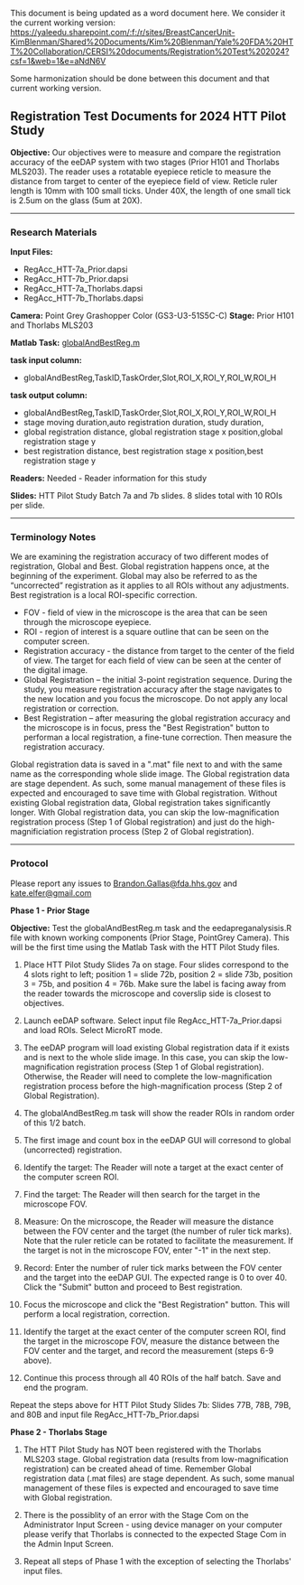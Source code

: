 This document is being updated as a word document here. We consider it the current working version: https://yaleedu.sharepoint.com/:f:/r/sites/BreastCancerUnit-KimBlenman/Shared%20Documents/Kim%20Blenman/Yale%20FDA%20HTT%20Collaboration/CERSI%20documents/Registration%20Test%202024?csf=1&web=1&e=aNdN6V

Some harmonization should be done between this document and that current working version.

## Registration Test Documents for 2024 HTT Pilot Study 
**Objective:**  Our objectives were to measure and compare the registration accuracy of the eeDAP system with two stages (Prior H101 and Thorlabs MLS203). The reader uses a rotatable eyepiece reticle to measure the distance from target to center of the eyepiece field of view. Reticle ruler length is 10mm with 100 small ticks. Under 40X, the length of one small tick is 2.5um on the glass (5um at 20X).

-----

### Research Materials

**Input Files:** 
 * RegAcc_HTT-7a_Prior.dapsi
 * RegAcc_HTT-7b_Prior.dapsi
 * RegAcc_HTT-7a_Thorlabs.dapsi
 * RegAcc_HTT-7b_Thorlabs.dapsi
   
**Camera:** Point Grey Grashopper Color (GS3-U3-51S5C-C)
**Stage:** Prior H101 and Thorlabs MLS203

**Matlab Task:** [globalAndBestReg.m](https://github.com/kate-elfer/eeDAP/blob/master/src/tasks/task_globalAndBestReg.m)

**task input column:**
 * globalAndBestReg,TaskID,TaskOrder,Slot,ROI_X,ROI_Y,ROI_W,ROI_H

**task output column:** 
 * globalAndBestReg,TaskID,TaskOrder,Slot,ROI_X,ROI_Y,ROI_W,ROI_H
 * stage moving duration,auto registration duration, study duration,
 * global registration distance, global registration stage x position,global registration stage y
 * best registration distance, best registration stage x position,best registration stage y

**Readers:** Needed - Reader information for this study

**Slides:** HTT Pilot Study Batch 7a and 7b slides. 8 slides total with 10 ROIs per slide.

-----

### Terminology Notes

We are examining the registration accuracy of two different modes of registration, Global and Best. Global registration happens once, at the beginning of the experiment. Global may also be referred to as the “uncorrected” registration as it applies to all ROIs without any adjustments. Best registration is a local ROI-specific correction.

* FOV - field of view in the microscope is the area that can be seen through the microscope eyepiece.
* ROI - region of interest is a square outline that can be seen on the computer screen.
* Registration accuracy - the distance from target to the center of the field of view. The target for each field of view can be seen at the center of the digital image.
* Global Registration – the initial 3-point registration sequence. During the study, you measure registration accuracy after the stage navigates to the new location and you focus the microscope. Do not apply any local registration or correction.
* Best Registration – after measuring the global registration accuracy and the microscope is in focus, press the "Best Registration" button to performan a local registration, a fine-tune correction. Then measure the registration accuracy.

Global registration data is saved in a ".mat" file next to and with the same name as the corresponding whole slide image. The Global registration data are stage dependent. As such, some manual management of these files is expected and encouraged to save time with Global registration. Without existing Global registration data, Global registration takes significantly longer. With Global registration data, you can skip the low-magnification registration process (Step 1 of Global registration) and just do the high-magnificiation registration process (Step 2 of Global registration).

-----

### Protocol  

Please report any issues to Brandon.Gallas@fda.hhs.gov and kate.elfer@gmail.com

**Phase 1 - Prior Stage**

**Objective:** Test the globalAndBestReg.m task and the eedapreganalysisis.R file with known working components (Prior Stage, PointGrey Camera). This will be the first time using the Matlab Task with the HTT Pilot Study files.

1. Place HTT Pilot Study Slides 7a on stage. Four slides correspond to the 4 slots right to left; position 1 = slide 72b, position 2 = slide 73b, position 3 = 75b, and position 4 = 76b. Make sure the label is facing away from the reader towards the microscope and coverslip side is closest to objectives.

2. Launch eeDAP software. Select input file RegAcc_HTT-7a_Prior.dapsi and load ROIs. Select MicroRT mode.

3. The eeDAP program will load existing Global registration data if it exists and is next to the whole slide image. In this case, you can skip the low-magnification registration process (Step 1 of Global registration). Otherwise, the Reader will need to complete the low-magnification registration process before the high-magnification process (Step 2 of Global Registration).

4. The globalAndBestReg.m task will show the reader ROIs in random order of this 1/2 batch.
   
5. The first image and count box in the eeDAP GUI will corresond to global (uncorrected) registration.

6. Identify the target: The Reader will note a target at the exact center of the computer screen ROI.

7. Find the target: The Reader will then search for the target in the microscope FOV.

8. Measure: On the microscope, the Reader will measure the distance between the FOV center and the target (the number of ruler tick marks). Note that the ruler reticle can be rotated to facilitate the measurement. If the target is not in the microscope FOV, enter "-1" in the next step.

9. Record: Enter the number of ruler tick marks between the FOV center and the target into the eeDAP GUI. The expected range is 0 to over 40. Click the "Submit" button and proceed to Best registration.

10. Focus the microscope and click the "Best Registration" button. This will perform a local registration, correction.

12. Identify the target at the exact center of the computer screen ROI, find the target in the microscope FOV, measure the distance between the FOV center and the target, and record the measurement (steps 6-9 above).

13. Continue this process through all 40 ROIs of the half batch. Save and end the program.

Repeat the steps above for HTT Pilot Study Slides 7b: Slides 77B, 78B, 79B, and 80B and input file RegAcc_HTT-7b_Prior.dapsi 


**Phase 2 - Thorlabs Stage**

1. The HTT Pilot Study has NOT been registered with the Thorlabs MLS203 stage. Global registration data (results from low-magnification registration) can be created ahead of time. Remember Global registration data (.mat files) are stage dependent. As such, some manual management of these files is expected and encouraged to save time with Global registration.

2. There is the possiblity of an error with the Stage Com on the Administrator Input Screen - using device manager on your computer please verify that Thorlabs is connected to the expected Stage Com in the Admin Input Screen.

3. Repeat all steps of Phase 1 with the exception of selecting the Thorlabs' input files.


   
